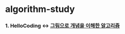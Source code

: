algorithm-study 
======================

### 1. HelloCoding <-> [그림으로 개념을 이해한 알고리즘](https://github.com/KimJoonSeo/algorithm-study/wiki/Hello-Coding-%EA%B7%B8%EB%A6%BC%EC%9C%BC%EB%A1%9C-%EA%B0%9C%EB%85%90%EC%9D%84-%EC%9D%B4%ED%95%B4%ED%95%9C-%EC%95%8C%EA%B3%A0%EB%A6%AC%EC%A6%98)
